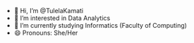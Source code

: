 - 👋 Hi, I’m @TulelaKamati
- 👀 I’m interested in Data Analytics
- 🌱 I’m currently studying Informatics (Faculty of Computing)
- 😄 Pronouns: She/Her


<!---
TulelaKamati/TulelaKamati is a ✨ special ✨ repository because its `README.md` (this file) appears on your GitHub profile.
You can click the Preview link to take a look at your changes.
--->
